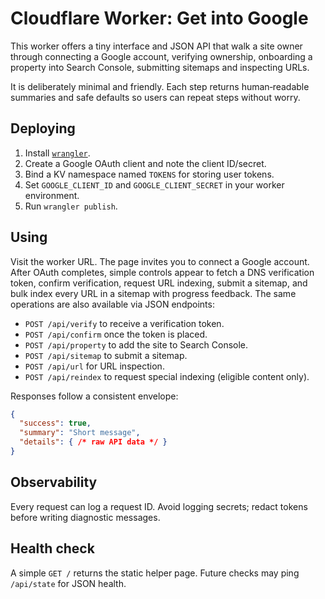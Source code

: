 # Cloudflare Worker: Get into Google

This worker offers a tiny interface and JSON API that walk a site owner through connecting a Google account, verifying ownership, onboarding a property into Search Console, submitting sitemaps and inspecting URLs.

It is deliberately minimal and friendly. Each step returns human‑readable summaries and safe defaults so users can repeat steps without worry.

## Deploying

1. Install [`wrangler`](https://developers.cloudflare.com/workers/wrangler/install-and-update/).
2. Create a Google OAuth client and note the client ID/secret.
3. Bind a KV namespace named `TOKENS` for storing user tokens.
4. Set `GOOGLE_CLIENT_ID` and `GOOGLE_CLIENT_SECRET` in your worker environment.
5. Run `wrangler publish`.

## Using

Visit the worker URL. The page invites you to connect a Google account. After OAuth completes, simple controls appear to fetch a DNS verification token, confirm verification, request URL indexing, submit a sitemap, and bulk index every URL in a sitemap with progress feedback. The same operations are also available via JSON endpoints:

- `POST /api/verify` to receive a verification token.
- `POST /api/confirm` once the token is placed.
- `POST /api/property` to add the site to Search Console.
- `POST /api/sitemap` to submit a sitemap.
- `POST /api/url` for URL inspection.
- `POST /api/reindex` to request special indexing (eligible content only).

Responses follow a consistent envelope:

```json
{
  "success": true,
  "summary": "Short message",
  "details": { /* raw API data */ }
}
```

## Observability

Every request can log a request ID. Avoid logging secrets; redact tokens before writing diagnostic messages.

## Health check

A simple `GET /` returns the static helper page. Future checks may ping `/api/state` for JSON health.
